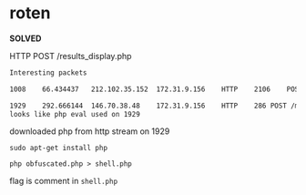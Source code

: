 # roten

**SOLVED**

HTTP POST /results_display.php 

```txt
Interesting packets

1008	66.434437	212.102.35.152	172.31.9.156	HTTP	2106	POST /map-update.php HTTP/1.1  (application/pdf)

1929	292.666144	146.70.38.48	172.31.9.156	HTTP	286	POST /map-update.php HTTP/1.1  (application/x-php)
looks like php eval used on 1929
```

downloaded php from http stream on 1929

`sudo apt-get install php`

`php obfuscated.php > shell.php`

flag is comment in `shell.php`
